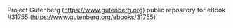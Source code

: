 Project Gutenberg (https://www.gutenberg.org) public repository for eBook #31755 (https://www.gutenberg.org/ebooks/31755)
